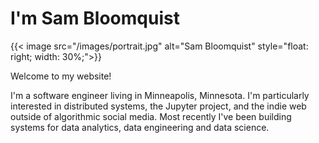 # I'm Sam Bloomquist

{{< image src="/images/portrait.jpg" alt="Sam Bloomquist" style="float: right; width: 30%;">}}

Welcome to my website!

I'm a software engineer living in Minneapolis, Minnesota. I'm particularly interested in distributed systems, the Jupyter project, and the indie web outside of algorithmic social media. Most recently I've been building systems for data analytics, data engineering and data science.
